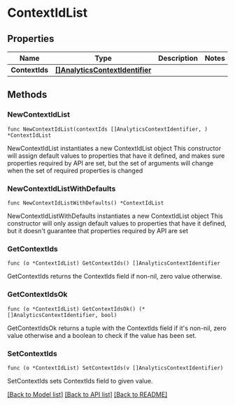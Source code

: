 # ContextIdList

## Properties

Name | Type | Description | Notes
------------ | ------------- | ------------- | -------------
**ContextIds** | [**[]AnalyticsContextIdentifier**](AnalyticsContextIdentifier.md) |  | 

## Methods

### NewContextIdList

`func NewContextIdList(contextIds []AnalyticsContextIdentifier, ) *ContextIdList`

NewContextIdList instantiates a new ContextIdList object
This constructor will assign default values to properties that have it defined,
and makes sure properties required by API are set, but the set of arguments
will change when the set of required properties is changed

### NewContextIdListWithDefaults

`func NewContextIdListWithDefaults() *ContextIdList`

NewContextIdListWithDefaults instantiates a new ContextIdList object
This constructor will only assign default values to properties that have it defined,
but it doesn't guarantee that properties required by API are set

### GetContextIds

`func (o *ContextIdList) GetContextIds() []AnalyticsContextIdentifier`

GetContextIds returns the ContextIds field if non-nil, zero value otherwise.

### GetContextIdsOk

`func (o *ContextIdList) GetContextIdsOk() (*[]AnalyticsContextIdentifier, bool)`

GetContextIdsOk returns a tuple with the ContextIds field if it's non-nil, zero value otherwise
and a boolean to check if the value has been set.

### SetContextIds

`func (o *ContextIdList) SetContextIds(v []AnalyticsContextIdentifier)`

SetContextIds sets ContextIds field to given value.



[[Back to Model list]](../README.md#documentation-for-models) [[Back to API list]](../README.md#documentation-for-api-endpoints) [[Back to README]](../README.md)


